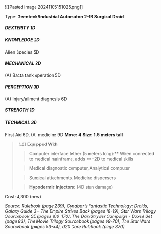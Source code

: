 ![[Pasted image 20241105151025.png]]

Type: **Geentech/Industrial Automaton 2-1B Surgical Droid**
##### DEXTERITY 1D
##### KNOWLEDGE 2D
Alien Species 5D
##### MECHANICAL 2D
(A) Bacta tank operation 5D
##### PERCEPTION 3D
(A) Injury/ailment diagnosis 6D
##### STRENGTH 1D
##### TECHNICAL 3D
First Aid 6D, (A) medicine 9D
**Move: 4**
**Size: 1.5 meters tall**

> [!_2] 
> **Equipped With**
> > Computer interface tether (5 meters long):** When connected to medical mainframe, adds **+2D to medical skills
> 
> > Medical diagnostic computer, Analytical computer
> 
> > Surgical attachments, Medicine dispensers
> 
> > **Hypodermic injectors:** (4D stun damage)
> 

Cost: 4,300 (new)

*Source: Rulebook (page 239), Cynabar’s Fantastic Technology: Droids, Galaxy Guide 3 – The Empire Strikes Back (pages 18-19), Star Wars Trilogy Sourcebook SE (pages 169-170), The DarkStryder Campaign - Boxed Set (page 83), The Movie Trilogy Sourcebook (pages 69-70), The Star Wars Sourcebook (pages 53-54), d20 Core Rulebook (page 370)*
